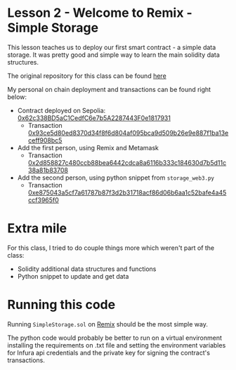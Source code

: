# Lesson 2 - Welcome to Remix - Simple Storage

This lesson teaches us to deploy our first smart contract - a simple data storage. It was pretty good and simple way to learn the main solidity data structures.

The original repository for this class can be found [here](https://github.com/cyfrin/remix-simple-storage-f23)

My personal on chain deployment and transactions can be found right below:

- Contract deployed on Sepolia:
[0x62c338BD5aC1CedfC6e7b5A2287443F0e1817931](https://sepolia.etherscan.io/address/0x62c338bd5ac1cedfc6e7b5a2287443f0e1817931)
    - Transaction [0x93ce5d80ed8370d34f8f6d804af095bca9d509b26e9e887f1ba13eceff908bc5](https://sepolia.etherscan.io/tx/0x93ce5d80ed8370d34f8f6d804af095bca9d509b26e9e887f1ba13eceff908bc5)
- Add the first person, using Remix and Metamask
    - Transaction [0x2d858827c480ccb88bea6442cdca8a6116b333c184630d7b5d11c38a81b83708](https://sepolia.etherscan.io/tx/0x2d858827c480ccb88bea6442cdca8a6116b333c184630d7b5d11c38a81b83708)
- Add the second person, using python snippet from `storage_web3.py`
    - Transaction [0xe875043a5cf7a61787b87f3d2b31718acf86d06b6aa1c52bafe4a45ccf3965f0](https://sepolia.etherscan.io/tx/0xe875043a5cf7a61787b87f3d2b31718acf86d06b6aa1c52bafe4a45ccf3965f0)

# Extra mile

For this class, I tried to do couple things more which weren't part of the class:

- Solidity additional data structures and functions
- Python snippet to update and get data

# Running this code

Running `SimpleStorage.sol` on [Remix](https://remix.ethereum.org) should be the most simple way.

The python code would probably be better to run on a virtual environment installing the requirements on .txt file and setting the environment variables for Infura api credentials and the private key for signing the contract's transactions.
